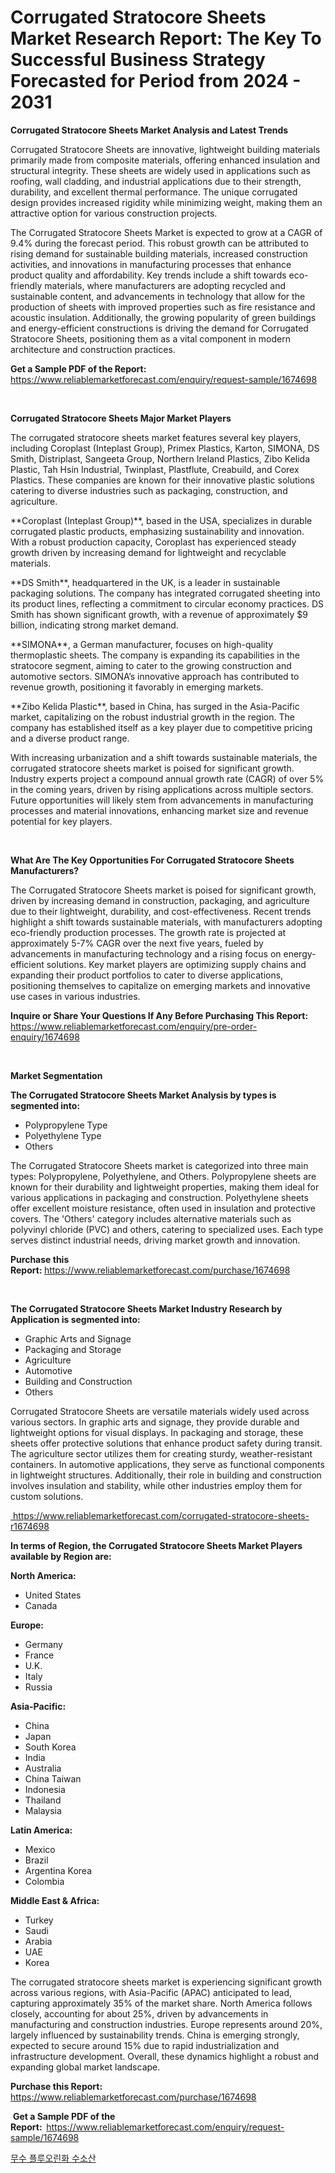 <p><h1>Corrugated Stratocore Sheets Market Research Report: The Key To Successful Business Strategy Forecasted for Period from 2024 - 2031</h1></p><p><strong>Corrugated Stratocore Sheets Market Analysis and Latest Trends</strong></p>
<p><p>Corrugated Stratocore Sheets are innovative, lightweight building materials primarily made from composite materials, offering enhanced insulation and structural integrity. These sheets are widely used in applications such as roofing, wall cladding, and industrial applications due to their strength, durability, and excellent thermal performance. The unique corrugated design provides increased rigidity while minimizing weight, making them an attractive option for various construction projects.</p><p>The Corrugated Stratocore Sheets Market is expected to grow at a CAGR of 9.4% during the forecast period. This robust growth can be attributed to rising demand for sustainable building materials, increased construction activities, and innovations in manufacturing processes that enhance product quality and affordability. Key trends include a shift towards eco-friendly materials, where manufacturers are adopting recycled and sustainable content, and advancements in technology that allow for the production of sheets with improved properties such as fire resistance and acoustic insulation. Additionally, the growing popularity of green buildings and energy-efficient constructions is driving the demand for Corrugated Stratocore Sheets, positioning them as a vital component in modern architecture and construction practices.</p></p>
<p><strong>Get a Sample PDF of the Report:&nbsp;</strong> <a href="https://www.reliablemarketforecast.com/enquiry/request-sample/1674698?utm_campaign=1080&utm_medium=2&utm_source=Github&utm_content=ia&utm_term=28122024&utm_id=corrugated-stratocore-sheets">https://www.reliablemarketforecast.com/enquiry/request-sample/1674698</a></p>
<p>&nbsp;</p>
<p><strong>Corrugated Stratocore Sheets Major Market Players</strong></p>
<p><p>The corrugated stratocore sheets market features several key players, including Coroplast (Inteplast Group), Primex Plastics, Karton, SIMONA, DS Smith, Distriplast, Sangeeta Group, Northern Ireland Plastics, Zibo Kelida Plastic, Tah Hsin Industrial, Twinplast, Plastflute, Creabuild, and Corex Plastics. These companies are known for their innovative plastic solutions catering to diverse industries such as packaging, construction, and agriculture.</p><p>**Coroplast (Inteplast Group)**, based in the USA, specializes in durable corrugated plastic products, emphasizing sustainability and innovation. With a robust production capacity, Coroplast has experienced steady growth driven by increasing demand for lightweight and recyclable materials.</p><p>**DS Smith**, headquartered in the UK, is a leader in sustainable packaging solutions. The company has integrated corrugated sheeting into its product lines, reflecting a commitment to circular economy practices. DS Smith has shown significant growth, with a revenue of approximately $9 billion, indicating strong market demand.</p><p>**SIMONA**, a German manufacturer, focuses on high-quality thermoplastic sheets. The company is expanding its capabilities in the stratocore segment, aiming to cater to the growing construction and automotive sectors. SIMONA’s innovative approach has contributed to revenue growth, positioning it favorably in emerging markets.</p><p>**Zibo Kelida Plastic**, based in China, has surged in the Asia-Pacific market, capitalizing on the robust industrial growth in the region. The company has established itself as a key player due to competitive pricing and a diverse product range.</p><p>With increasing urbanization and a shift towards sustainable materials, the corrugated stratocore sheets market is poised for significant growth. Industry experts project a compound annual growth rate (CAGR) of over 5% in the coming years, driven by rising applications across multiple sectors. Future opportunities will likely stem from advancements in manufacturing processes and material innovations, enhancing market size and revenue potential for key players.</p></p>
<p>&nbsp;</p>
<p><strong>What Are The Key Opportunities For Corrugated Stratocore Sheets Manufacturers?</strong></p>
<p><p>The Corrugated Stratocore Sheets market is poised for significant growth, driven by increasing demand in construction, packaging, and agriculture due to their lightweight, durability, and cost-effectiveness. Recent trends highlight a shift towards sustainable materials, with manufacturers adopting eco-friendly production processes. The growth rate is projected at approximately 5-7% CAGR over the next five years, fueled by advancements in manufacturing technology and a rising focus on energy-efficient solutions. Key market players are optimizing supply chains and expanding their product portfolios to cater to diverse applications, positioning themselves to capitalize on emerging markets and innovative use cases in various industries.</p></p>
<p><strong>Inquire or Share Your Questions If Any Before Purchasing This Report:</strong> <a href="https://www.reliablemarketforecast.com/enquiry/pre-order-enquiry/1674698?utm_campaign=1080&utm_medium=2&utm_source=Github&utm_content=ia&utm_term=28122024&utm_id=corrugated-stratocore-sheets">https://www.reliablemarketforecast.com/enquiry/pre-order-enquiry/1674698</a></p>
<p>&nbsp;</p>
<p><strong>Market Segmentation</strong></p>
<p><strong>The Corrugated Stratocore Sheets Market Analysis by types is segmented into:</strong></p>
<p><ul><li>Polypropylene Type</li><li>Polyethylene Type</li><li>Others</li></ul></p>
<p><p>The Corrugated Stratocore Sheets market is categorized into three main types: Polypropylene, Polyethylene, and Others. Polypropylene sheets are known for their durability and lightweight properties, making them ideal for various applications in packaging and construction. Polyethylene sheets offer excellent moisture resistance, often used in insulation and protective covers. The 'Others' category includes alternative materials such as polyvinyl chloride (PVC) and others, catering to specialized uses. Each type serves distinct industrial needs, driving market growth and innovation.</p></p>
<p><strong>Purchase this Report:&nbsp;</strong><a href="https://www.reliablemarketforecast.com/purchase/1674698?utm_campaign=1080&utm_medium=2&utm_source=Github&utm_content=ia&utm_term=28122024&utm_id=corrugated-stratocore-sheets">https://www.reliablemarketforecast.com/purchase/1674698</a></p>
<p>&nbsp;</p>
<p><strong>The Corrugated Stratocore Sheets Market Industry Research by Application is segmented into:</strong></p>
<p><ul><li>Graphic Arts and Signage</li><li>Packaging and Storage</li><li>Agriculture</li><li>Automotive</li><li>Building and Construction</li><li>Others</li></ul></p>
<p><p>Corrugated Stratocore Sheets are versatile materials widely used across various sectors. In graphic arts and signage, they provide durable and lightweight options for visual displays. In packaging and storage, these sheets offer protective solutions that enhance product safety during transit. The agriculture sector utilizes them for creating sturdy, weather-resistant containers. In automotive applications, they serve as functional components in lightweight structures. Additionally, their role in building and construction involves insulation and stability, while other industries employ them for custom solutions.</p></p>
<p><a href="https://www.reliablemarketforecast.com/corrugated-stratocore-sheets-r1674698?utm_campaign=1080&utm_medium=2&utm_source=Github&utm_content=ia&utm_term=28122024&utm_id=corrugated-stratocore-sheets">&nbsp;https://www.reliablemarketforecast.com/corrugated-stratocore-sheets-r1674698</a></p>
<p><strong>In terms of Region, the Corrugated Stratocore Sheets Market Players available by Region are:</strong></p>
<p>
    <p> <strong> North America: </strong>
        <ul>
            <li>United States</li>
            <li>Canada</li>
        </ul>
        </p> 
    <p> <strong> Europe: </strong>
        <ul>
            <li>Germany</li>
            <li>France</li>
            <li>U.K.</li>
            <li>Italy</li>
            <li>Russia</li>
        </ul>
        </p> 
    <p> <strong> Asia-Pacific: </strong>
        <ul>
            <li>China</li>
            <li>Japan</li>
            <li>South Korea</li>
            <li>India</li>
            <li>Australia</li>
            <li>China Taiwan</li>
            <li>Indonesia</li>
            <li>Thailand</li>
            <li>Malaysia</li>
        </ul>
        </p> 
    <p> <strong> Latin America: </strong>
        <ul>
            <li>Mexico</li>
            <li>Brazil</li>
            <li>Argentina Korea</li>
            <li>Colombia</li>
        </ul>
        </p> 
    <p> <strong> Middle East & Africa: </strong>
        <ul>
            <li>Turkey</li>
            <li>Saudi</li>
            <li>Arabia</li>
            <li>UAE</li>
            <li>Korea</li>
        </ul>
    </p>
    </p>
<p><p>The corrugated stratocore sheets market is experiencing significant growth across various regions, with Asia-Pacific (APAC) anticipated to lead, capturing approximately 35% of the market share. North America follows closely, accounting for about 25%, driven by advancements in manufacturing and construction industries. Europe represents around 20%, largely influenced by sustainability trends. China is emerging strongly, expected to secure around 15% due to rapid industrialization and infrastructure development. Overall, these dynamics highlight a robust and expanding global market landscape.</p></p>
<p><strong>Purchase this Report: </strong><a href="https://www.reliablemarketforecast.com/purchase/1674698?utm_campaign=1080&utm_medium=2&utm_source=Github&utm_content=ia&utm_term=28122024&utm_id=corrugated-stratocore-sheets">https://www.reliablemarketforecast.com/purchase/1674698</a></p>
<p>&nbsp;<strong>Get a Sample PDF of the Report:&nbsp;&nbsp;</strong><a href="https://www.reliablemarketforecast.com/enquiry/request-sample/1674698?utm_campaign=1080&utm_medium=2&utm_source=Github&utm_content=ia&utm_term=28122024&utm_id=corrugated-stratocore-sheets">https://www.reliablemarketforecast.com/enquiry/request-sample/1674698</a></p>
<p><strong></strong></p>
<p><p><a href="https://github.com/sougarounis/Market-Research-Report-List-6/blob/main/735147929152.md?utm_campaign=1080&utm_medium=2&utm_source=Github&utm_content=ia&utm_term=28122024&utm_id=corrugated-stratocore-sheets">무수 플루오린화 수소산</a></p></p>